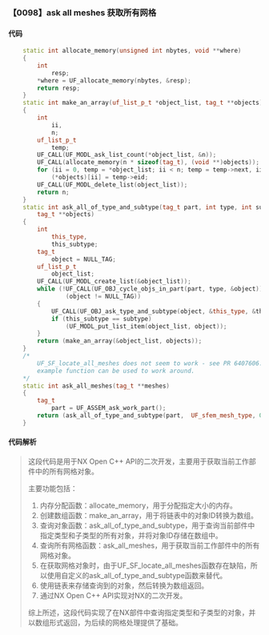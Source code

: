 ### 【0098】ask all meshes 获取所有网格

#### 代码

```cpp
    static int allocate_memory(unsigned int nbytes, void **where)  
    {  
        int  
            resp;  
        *where = UF_allocate_memory(nbytes, &resp);  
        return resp;  
    }  
    static int make_an_array(uf_list_p_t *object_list, tag_t **objects)  
    {  
        int  
            ii,  
            n;  
        uf_list_p_t  
            temp;  
        UF_CALL(UF_MODL_ask_list_count(*object_list, &n));  
        UF_CALL(allocate_memory(n * sizeof(tag_t), (void **)objects));  
        for (ii = 0, temp = *object_list; ii < n; temp = temp->next, ii++)  
            (*objects)[ii] = temp->eid;  
        UF_CALL(UF_MODL_delete_list(object_list));  
        return n;  
    }  
    static int ask_all_of_type_and_subtype(tag_t part, int type, int subtype,  
        tag_t **objects)  
    {  
        int  
            this_type,  
            this_subtype;  
        tag_t  
            object = NULL_TAG;  
        uf_list_p_t  
            object_list;  
        UF_CALL(UF_MODL_create_list(&object_list));  
        while (!UF_CALL(UF_OBJ_cycle_objs_in_part(part, type, &object)) &&  
                (object != NULL_TAG))  
        {  
            UF_CALL(UF_OBJ_ask_type_and_subtype(object, &this_type, &this_subtype));  
            if (this_subtype == subtype)  
                (UF_MODL_put_list_item(object_list, object));  
        }  
        return (make_an_array(&object_list, objects));  
    }  
    /*  
        UF_SF_locate_all_meshes does not seem to work - see PR 6407606.  This  
        example function can be used to work around.  
    */  
    static int ask_all_meshes(tag_t **meshes)  
    {  
        tag_t  
            part = UF_ASSEM_ask_work_part();  
        return (ask_all_of_type_and_subtype(part,  UF_sfem_mesh_type, 0, meshes));  
    }

```

#### 代码解析

> 这段代码是用于NX Open C++ API的二次开发，主要用于获取当前工作部件中的所有网格对象。
>
> 主要功能包括：
>
> 1. 内存分配函数：allocate_memory，用于分配指定大小的内存。
> 2. 创建数组函数：make_an_array，用于将链表中的对象ID转换为数组。
> 3. 查询对象函数：ask_all_of_type_and_subtype，用于查询当前部件中指定类型和子类型的所有对象，并将对象ID存储在数组中。
> 4. 查询所有网格函数：ask_all_meshes，用于获取当前工作部件中的所有网格对象。
> 5. 在获取网格对象时，由于UF_SF_locate_all_meshes函数存在缺陷，所以使用自定义的ask_all_of_type_and_subtype函数来替代。
> 6. 使用链表来存储查询到的对象，然后转换为数组返回。
> 7. 通过NX Open C++ API实现对NX的二次开发。
>
> 综上所述，这段代码实现了在NX部件中查询指定类型和子类型的对象，并以数组形式返回，为后续的网格处理提供了基础。
>
